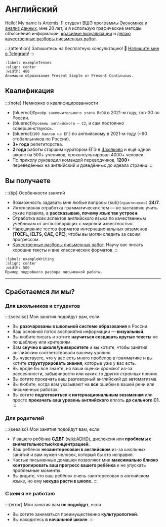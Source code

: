 # Английский

Hello! My name is Artemis. Я студент ВШЭ программы [Экономика и анализ данных](https://www.hse.ru/ba/eda), мне 20 лет, и я использую графические методы объяснения информации, [красивые визуализации](#present-simple) и [делаю качественные разборы письменных работ](#showcase).

:::{attention} Запишитесь на бесплатную консультацию!
💫 [Напишите мне в Telegram](https://artoftheblue.github.io/artofcalculus/)!
:::

```{figure} ./videos/present_simple_to_continuous.mp4
:label: exampleTenses
:align: center
:width: 480
Анимация образования Present Simple от Present Continuous.
```

## Квалификация

:::{note} Немножко о квалифицированности

* {bluerect}`Призёр заключительного этапа ВсОШ` в 2021-м году, топ-30 по России.
* {bluerect}`Уровень английского — С2`, и сам постоянно совершенствуюсь.
* {bluerect}`100 баллов на ЕГЭ` по английскому в 2021-м году (~90 стобалльников по России).
* **3+ года** репетиторства.
* **2 года** работы старшим куратором ЕГЭ в [Школково](https://3.shkolkovo.online) и ещё одной школе на 500+ учеников, проконсультировал 4000+ человек.
* По приколу руководил командой переводчиков, **1200+** переведённых на английский и доведённых до идеала страниц. 
:::

## Вы получаете

:::{tip} Особенности занятий

* Возможность задавать мне любые вопросы {sub}`(практически)` **24/7**.
* Интенсивная отработка грамматических тем — не заставляю учить сухие правила, а **рассказываю, почему язык так устроен**.
* Отработка всех аспектов английского языка по качественным учебникам от англоговорящих с мировой известностью.
* Нарешивание тестов форматов интернациональных экзаменов **(TOEFL, IELTS, CAE, CPE)**, чтобы вы могли следить за своим прогрессом.
* [Качественные разборы письменных работ](#showcase). Научу вас писать хорошие тексты и вне классических форматов. 
:::

```{figure} ./images/image.png
:label: exampleWriting
:align: center
:width: 500
Пример подробного разбора письменной работы.
```

---

## Сработаемся ли мы?

### Для школьников и студентов

:::{seealso} Мои занятия подойдут вам, если

* Вы **разочарованы в школьной системе образования** в России.
* Ваш основной поток восприятия информации — **визуальный**.
* Вы любите писать и хотите **научиться создавать крутые тексты** не по шаблону или критериям.
* Вам **скучно в школе/университете** и вы хотите, чтобы занятия английским соответствовали вашему уровню.
* Вы чувствуете, что у вас есть много пробелов в грамматике и вы хотите **структурировать знания**, которые уже у вас есть.
* Вы вроде бы всё знаете, но ваши оценки хромают из-за рассеянности, забывчивости или каких-то других *странных* причин.
* Вы хотите прокачать ваш разговорный английский до автоматизма. 
* Вы любите, когда вам указывают на **все** ошибки в вашей речи или письменных работах.
* Вы хотите **подготовиться к интернациональным экзаменам** или просто **прокачать ваш уровень английского** вплоть **до сильного С1.**
:::

### Для родителей

:::{seealso} Мои занятия подойдут вам, если 

* У вашего ребёнка **СДВГ** (<wiki:ADHD>), дислексия или **проблемы с внимательностью/концентрацией.**
* Ваш ребёнок **незаинтересован в английском** из-за школьных занятий и вам нужен человек, который бы это исправил.
* Частые письменные домашки позволяют мне **максимально близко контролировать ваш прогресс вашего ребёнка** и не упускать проблемные моменты.
* Вы видите, что ваш ребёнок очень заинтересован в английском языке, но ему **некуда расти в школе.**
:::

### С кем я не работаю

:::{error} Мои занятия вам **не подойдут**, если

* Вы хотите заниматься преимущественно **культурологией**.
* Вы находитесь **в начальной школе**.
:::